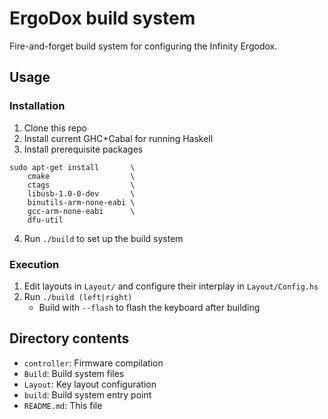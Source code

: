 ErgoDox build system
====================

Fire-and-forget build system for configuring the Infinity Ergodox.



Usage
-----

### Installation

1. Clone this repo
2. Install current GHC+Cabal for running Haskell
3. Install prerequisite packages

  ```
  sudo apt-get install       \
      cmake                  \
      ctags                  \
      libusb-1.0-0-dev       \
      binutils-arm-none-eabi \
      gcc-arm-none-eabi      \
      dfu-util
  ```

4. Run `./build` to set up the build system

### Execution

1. Edit layouts in `Layout/` and configure their interplay in
   `Layout/Config.hs`
2. Run `./build (left|right)`
    - Build with `--flash` to flash the keyboard after building



Directory contents
------------------

- `controller`: Firmware compilation
- `Build`: Build system files
- `Layout`: Key layout configuration
- `build`: Build system entry point
- `README.md`: This file
